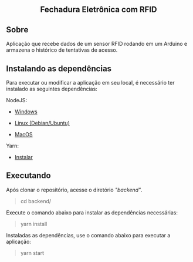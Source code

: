 <h2 align="center">Fechadura Eletrônica com RFID</h2>

## Sobre

Aplicação que recebe dados de um sensor RFID rodando em um Arduino e armazena o histórico de tentativas de acesso.

## Instalando as dependências

Para executar ou modificar a aplicação em seu local, é necessário ter instalado as seguintes dependências:

  NodeJS:

  - [Windows](https://nodejs.org/en/download/)

  - [Linux (Debian/Ubuntu)](https://github.com/CristianAmbrosi/tutoriais/blob/master/Instalar%20Node.js%20no%20Ubuntu.md)

  - [MacOS](https://nodejs.org/en/download/)

  Yarn:
  
  - [Instalar](https://classic.yarnpkg.com/en/docs/install/)

## Executando
  
  Após clonar o repositório, acesse o diretório *"backend"*.

  > cd backend/

  Execute o comando abaixo para instalar as dependências necessárias:

  > yarn install

  Instaladas as dependências, use o comando abaixo para executar a aplicação:

  > yarn start
  
  Esses comandos irão iniciar o servidor backend rodando na porta 8080. O mesmo contém as APIs que serão usadas na aplicação para acessar o banco de dados.
  
  --------------------
  Após isso acesse o diretório *"frontend"*.

  > cd frontend/

  Execute o comando abaixo para instalar as dependências necessárias:

  > yarn install

  Instaladas as dependências, use o comando abaixo para executar a aplicação:

  > yarn start
  
  Esses comandos irão iniciar o servidor frontend rodando na porta 3000. O mesmo contém a parte visual da aplicação que deve ser acessada através do navegador.
  

